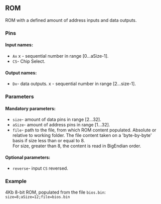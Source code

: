 ## ROM

ROM with a defined amount of address inputs and data outputs.

### Pins

#### Input names:

- `Ax`
  x - sequential number in range [0…aSize-1].
- `CS`- Chip Select.

#### Output names:

- `Dx`- data outputs.
  x - sequential number in range [2…size-1].

### Parameters

#### Mandatory parameters:

- `size`- amount of data pins in range [2…32].
- `aSize`- amount of address pins in range [1…32].
- `file`- path to the file, from which ROM content populated.
  Absolute or relative to working folder.
  The file content taken on a 'byte-by-byte' basis if size less than or equal to 8.  
  For size, greater than 8, the content is read in BigEndian order.

#### Optional parameters:

- `reverse`- input `CS` reversed.

### Example

4Kb 8-bit ROM, populated from the file `bios.bin`:  
`size=8;aSize=12;file=bios.bin`
